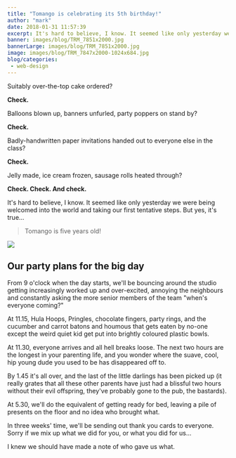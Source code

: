 ```yaml
---
title: "Tomango is celebrating its 5th birthday!"
author: "mark"
date: 2018-01-31 11:57:39
excerpt: It's hard to believe, I know. It seemed like only yesterday we were being welcomed into the world and taking our first tentative steps. But yes, it's true...
banner: images/blog/TRM_7851x2000.jpg
bannerLarge: images/blog/TRM_7851x2000.jpg
image: images/blog/TRM_7847x2000-1024x684.jpg
blog/categories: 
 - web-design
---
```


Suitably over-the-top cake ordered?

__Check.__

Balloons blown up, banners unfurled, party poppers on stand by?

__Check.__

Badly-handwritten paper invitations handed out to everyone else in the class?

__Check.__

Jelly made, ice cream frozen, sausage rolls heated through?

__Check. Check. And check.__

It's hard to believe, I know. It seemed like only yesterday we were being welcomed into the world and taking our first tentative steps. But yes, it's true...

> Tomango is five years old!

![](images/blog/TRM_7847x2000-1024x684.jpg)

## Our party plans for the big day

From 9 o'clock when the day starts, we'll be bouncing around the studio getting increasingly worked up and over-excited, annoying the neighbours and constantly asking the more senior members of the team "when's everyone coming?"

At 11.15, Hula Hoops, Pringles, chocolate fingers, party rings, and the cucumber and carrot batons and houmous that gets eaten by no-one except the weird quiet kid get put into brightly coloured plastic bowls.

At 11.30, everyone arrives and all hell breaks loose. The next two hours are the longest in your parenting life, and you wonder where the suave, cool, hip young dude you used to be has disappeared off to.

By 1.45 it's all over, and the last of the little darlings has been picked up (it really grates that all these other parents have just had a blissful two hours without their evil offspring, they've probably gone to the pub, the bastards).

At 5.30, we'll do the equivalent of getting ready for bed, leaving a pile of presents on the floor and no idea who brought what.

In three weeks' time, we'll be sending out thank you cards to everyone. Sorry if we mix up what we did for you, or what you did for us...

I knew we should have made a note of who gave us what.



